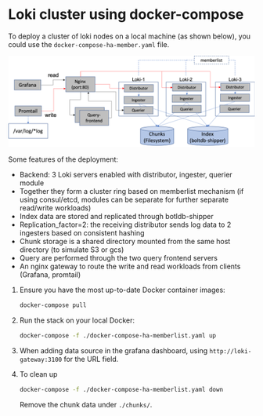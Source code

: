 # Loki cluster using docker-compose

To deploy a cluster of loki nodes on a local machine (as shown below), you could use the `docker-compose-ha-member.yaml` file.

<img src="./docker-compose-ha-diagram.png" width="850">

Some features of the deployment:

- Backend: 3 Loki servers enabled with distributor, ingester, querier module
- Together they form a cluster ring based on memberlist mechanism (if using consul/etcd, modules can be separate for further separate read/write workloads)
- Index data are stored and replicated through botldb-shipper
- Replication_factor=2: the receiving distributor sends log data to 2 ingesters based on consistent hashing
- Chunk storage is a shared directory mounted from the same host directory (to simulate S3 or gcs)
- Query are performed through the two query frontend servers
- An nginx gateway to route the write and read workloads from clients (Grafana, promtail)

1. Ensure you have the most up-to-date Docker container images:

   ```bash
   docker-compose pull
   ```

1. Run the stack on your local Docker:

   ```bash
   docker-compose -f ./docker-compose-ha-memberlist.yaml up
   ```

1. When adding data source in the grafana dashboard, using `http://loki-gateway:3100` for the URL field.

1. To clean up

   ```bash
   docker-compose -f ./docker-compose-ha-memberlist.yaml down
   ```

   Remove the chunk data under `./chunks/`.
